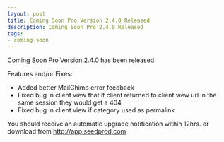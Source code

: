 ```yaml
--- 
layout: post
title: Coming Soon Pro Version 2.4.0 Released
description: Coming Soon Pro 2.4.0 Released
tags: 
- coming-soon
---
```


Coming Soon Pro Version 2.4.0 has been released.

Features and/or Fixes:
*	 Added better MailChimp error feedback
*	 Fixed bug in client view that if client returned to client view url in the same session they would get a 404
*	 Fixed bug in client view if category used as permalink


You should receive an automatic upgrade notification within 12hrs. or download from http://app.seedprod.com